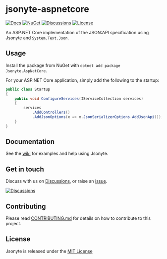 # jsonyte-aspnetcore

[![Docs](https://img.shields.io/badge/docs-wiki-blue.svg?style=for-the-badge)](https://github.com/jsonyte/jsonyte/wiki) [![NuGet](https://img.shields.io/nuget/v/Jsonyte.AspNetCore?style=for-the-badge)](https://www.nuget.org/packages/Jsonyte.AspNetCore) [![Discussions](https://img.shields.io/badge/DISCUSS-ON%20GITHUB-yellow?style=for-the-badge)](https://github.com/jsonyte/jsonyte/discussions) [![License](https://img.shields.io/github/license/jsonyte/jsonyte-aspnetcore?style=for-the-badge)](https://github.com/jsonyte/jsonyte-aspnetcore/blob/master/LICENSE)

An ASP.NET Core implementation of the JSON:API specification using Jsonyte and `System.Text.Json`.

## Usage
Install the package from NuGet with `dotnet add package Jsonyte.AspNetCore`.

For your ASP.NET Core application, simply add the following to the startup:

```csharp
public class Startup
{
    public void ConfigureServices(IServiceCollection services)
    {
        services
            .AddControllers()
            .AddJsonOptions(x => x.JsonSerializerOptions.AddJsonApi());
    }
}
```

## Documentation
See the [wiki](https://github.com/jsonyte/jsonyte/wiki) for examples and help using Jsonyte.

## Get in touch
Discuss with us on [Discussions](https://github.com/jsonyte/jsonyte/discussions), or raise an [issue](https://github.com/jsonyte/jsonyte/issues).

[![Discussions](https://img.shields.io/badge/DISCUSS-ON%20GITHUB-yellow?style=for-the-badge)](https://github.com/jsonyte/jsonyte/discussions)

## Contributing
Please read [CONTRIBUTING.md](CONTRIBUTING.md) for details on how to contribute to this project.

## License
Jsonyte is released under the [MIT License](LICENSE)